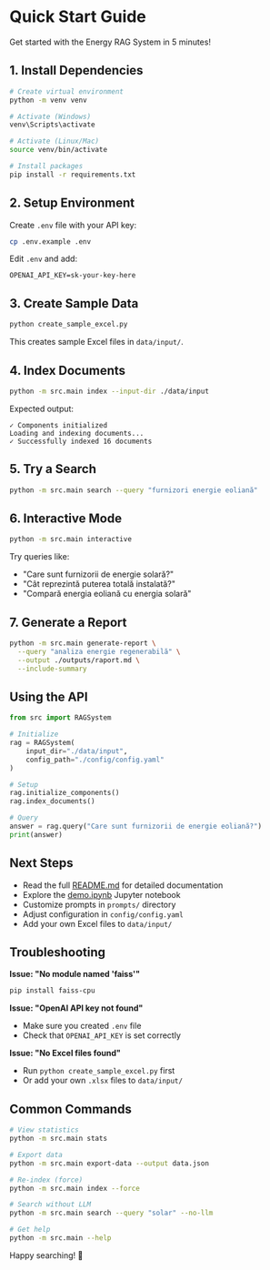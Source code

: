 # Quick Start Guide

Get started with the Energy RAG System in 5 minutes!

## 1. Install Dependencies

```bash
# Create virtual environment
python -m venv venv

# Activate (Windows)
venv\Scripts\activate

# Activate (Linux/Mac)
source venv/bin/activate

# Install packages
pip install -r requirements.txt
```

## 2. Setup Environment

Create `.env` file with your API key:

```bash
cp .env.example .env
```

Edit `.env` and add:
```
OPENAI_API_KEY=sk-your-key-here
```

## 3. Create Sample Data

```bash
python create_sample_excel.py
```

This creates sample Excel files in `data/input/`.

## 4. Index Documents

```bash
python -m src.main index --input-dir ./data/input
```

Expected output:
```
✓ Components initialized
Loading and indexing documents...
✓ Successfully indexed 16 documents
```

## 5. Try a Search

```bash
python -m src.main search --query "furnizori energie eoliană"
```

## 6. Interactive Mode

```bash
python -m src.main interactive
```

Try queries like:
- "Care sunt furnizorii de energie solară?"
- "Cât reprezintă puterea totală instalată?"
- "Compară energia eoliană cu energia solară"

## 7. Generate a Report

```bash
python -m src.main generate-report \
  --query "analiza energie regenerabilă" \
  --output ./outputs/raport.md \
  --include-summary
```

## Using the API

```python
from src import RAGSystem

# Initialize
rag = RAGSystem(
    input_dir="./data/input",
    config_path="./config/config.yaml"
)

# Setup
rag.initialize_components()
rag.index_documents()

# Query
answer = rag.query("Care sunt furnizorii de energie eoliană?")
print(answer)
```

## Next Steps

- Read the full [README.md](README.md) for detailed documentation
- Explore the [demo.ipynb](demo.ipynb) Jupyter notebook
- Customize prompts in `prompts/` directory
- Adjust configuration in `config/config.yaml`
- Add your own Excel files to `data/input/`

## Troubleshooting

**Issue: "No module named 'faiss'"**
```bash
pip install faiss-cpu
```

**Issue: "OpenAI API key not found"**
- Make sure you created `.env` file
- Check that `OPENAI_API_KEY` is set correctly

**Issue: "No Excel files found"**
- Run `python create_sample_excel.py` first
- Or add your own `.xlsx` files to `data/input/`

## Common Commands

```bash
# View statistics
python -m src.main stats

# Export data
python -m src.main export-data --output data.json

# Re-index (force)
python -m src.main index --force

# Search without LLM
python -m src.main search --query "solar" --no-llm

# Get help
python -m src.main --help
```

Happy searching! 🚀
